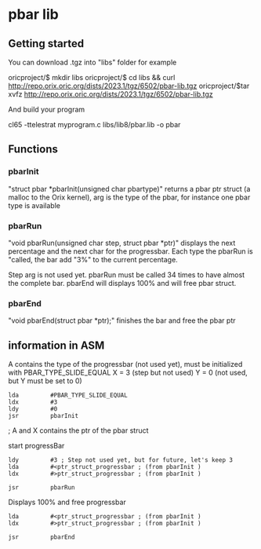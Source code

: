 # pbar lib

## Getting started

You can download .tgz into "libs" folder for example

oricproject/$ mkdir libs
oricproject/$ cd libs && curl http://repo.orix.oric.org/dists/2023.1/tgz/6502/pbar-lib.tgz
oricproject/$tar xvfz http://repo.orix.oric.org/dists/2023.1/tgz/6502/pbar-lib.tgz

And build your program

cl65 -ttelestrat myprogram.c libs/lib8/pbar.lib -o pbar

## Functions

### pbarInit

"struct pbar *pbarInit(unsigned char pbartype)" returns a pbar ptr struct (a malloc to the Orix kernel), arg is the type of the pbar, for instance one pbar type is available

### pbarRun

"void pbarRun(unsigned char step, struct pbar *ptr)" displays the next percentage and the next char for the progressbar. Each type the pbarRun is "called, the bar add "3%" to the current percentage.

Step arg is not used yet. pbarRun must be called 34 times to have almost the complete bar. pbarEnd will displays 100%  and will free pbar struct.

### pbarEnd

"void pbarEnd(struct pbar *ptr);" finishes the bar and free the pbar ptr


## information in ASM

A contains the type of the progressbar (not used yet), must be initialized with PBAR_TYPE_SLIDE_EQUAL
X = 3 (step but not used)
Y = 0 (not used, but Y must be set to 0)

```ca65
lda         #PBAR_TYPE_SLIDE_EQUAL
ldx         #3
ldy         #0
jsr         pbarInit
```

; A and X contains the ptr of the pbar struct

start progressBar

```ca65
ldy         #3 ; Step not used yet, but for future, let's keep 3
lda         #<ptr_struct_progressbar ; (from pbarInit )
ldx         #>ptr_struct_progressbar ; (from pbarInit )

jsr         pbarRun
```

Displays 100% and free progressbar

```ca65
lda         #<ptr_struct_progressbar ; (from pbarInit )
ldx         #>ptr_struct_progressbar ; (from pbarInit )

jsr         pbarEnd
```
